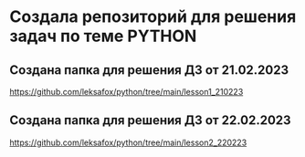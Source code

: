 # Создала репозиторий для решения задач по теме PYTHON

## Создана папка для решения ДЗ от 21.02.2023
https://github.com/leksafox/python/tree/main/lesson1_210223

## Создана папка для решения ДЗ от 22.02.2023
https://github.com/leksafox/python/tree/main/lesson2_220223
